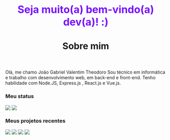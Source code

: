 <main>
 <header>
  <h1 style="font-size: 2rem; color: #71f;">Seja muito(a) bem-vindo(a) dev(a)! :)</h1>
  <h1>Sobre mim</h1>
 </header>
 <p>
   Olá, me chamo João Gabriel Valentim Theodoro</h1> 
   Sou técnico em informática e trabalho com desenvolvimento web, em back-end e front-end. Tenho habilidade com Node.JS,     Express.js , React.js e Vue.js.
  </p>
 <h3>Meu status</h3>
 <p>
  <img align="center" 
      src="https://github-readme-stats.vercel.app/api/top-langs/?username=JoaoValentimDev&theme=dark" />
  <img align="center" 
      src="https://github-readme-stats.vercel.app/api/?username=JoaoValentimDev&theme=dark" />
 </p>

 <h3>Meus projetos recentes</h3>
 <p>
  <img 
      src="https://github-readme-stats.vercel.app/api/pin/?username=JoaoValentimDev&theme=dark&repo=hello-world-deno" />
   <img
      src="https://github-readme-stats.vercel.app/api/pin/?username=JoaoValentimDev&theme=dark&repo=hello-world-nodejs" />
  <img 
      src="https://github-readme-stats.vercel.app/api/pin/?username=JoaoValentimDev&theme=dark&repo=python-cores-terminal" />
   <img 
      src="https://github-readme-stats.vercel.app/api/pin/?username=JoaoValentimDev&theme=dark&repo=shell-script-scanning-ips" />
 </p>
 </main>
